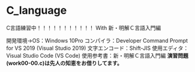 # C_language
C言語練習中！！！！！！！！！！！ With 新・明解Ｃ言語入門編

開発環境→OS：Windows 10Pro
        コンパイラ：Developer Command Prompt for VS 2019 (Visual Studio 2019)
        文字エンコード：Shift-JIS
        使用エディタ：Visual Studio Code (VS Code)
        使用参考書：新・明解Ｃ言語入門編
**演習問題(work00-00.c)は先人の知恵をお借りしてます。**
